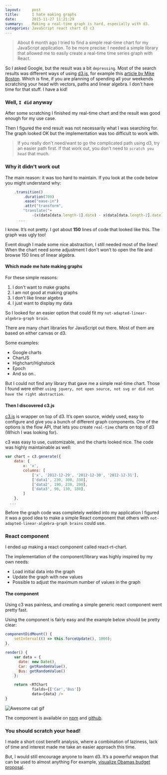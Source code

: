 ```yaml
---
layout:     post
title:      I hate making graphs
date:       2015-11-27 11:21:29
summary:    Making a real-time graph is hard, especially with d3.
categories: JavaScript react chart d3 c3
---
```


> About 6 month ago I tried to find a simple real-time chart for my JavaScript application. To be more precise: I needed a simple library that allowed me to easily create a real-time time series graph with React.

So I asked Google, but the result was a bit ```depressing```. Most of the search results was different ways of using [d3.js](http://d3js.org/), for example this [article by Mike Boston](http://bost.ocks.org/mike/path/). Which is fine, if you are planning of spending all your weekends scratching your head with vectors, paths and linear algebra. I don't have time for that stuff. I have a kid!

### Well, ```I did``` anyway
After some scratching I finished my real-time chart and the result was good enough for my use case.

Then I figured the end result was not necessarily what I was searching for. The graph looked OK but the implementation was too difficult to work with.

> If you really don't need/want to go the complicated path using d3, try an easier path first. If that work out, you don't need to ```scratch you head``` that much.

### Why it didn't work out

The main reason: it was too hard to maintain. If you look at the code below you might understand why:

```javascript
    .transition()
        .duration(700)
        .ease("ease-in")
        .attr("transform",
        "translate("+
            -(x(data[data.length-1].date) - x(data[data.length-2].date))+",0)")
      ...
```

I know. It’s not pretty. I got about **150** lines of code that looked like this. The graph was ugly too!

Event dough I made some nice abstraction, I still needed most of the lines!
When the chart need some adjustment I don't won’t to open the file and browse 150 lines of linear algebra.

#### Which made me hate making graphs

For these simple reasons:

1. I don't want to make graphs
2. I am not good at making graphs
3. I don't like linear algebra
3. I just want to display my data

So I looked for an easier option that could fit my ```not-adapted-linear-algebra-graph brain```.

There are many chart libraries for JavaScript out there. Most of them are based on either canvas or d3.

Some examples:

* Google charts
* ChartJS
* Highchart/Highstock
* Epoch
* And so on..

But I could not find any library that gave me a simple real-time chart. Those I found were either ```using jquery, not open source, not svg or did not have the right abstraction```.

#### Then I discovered c3.js

[c3.js](http://c3js.org/) is wrapper on top of d3. It’s open source, widely used, easy to configure and give you a bunch of different graph components. One of the options is the flow API, that lets you create ```real-time``` charts on top of d3 (Which I was looking for).

c3 was easy to use, customizable, and the charts looked nice.
The code was highly maintainable as well:

```javascript
var chart = c3.generate({
    data: {
        x: 'x',
        columns: [
            ['x', '2012-12-29', '2012-12-30', '2012-12-31'],
            ['data1', 230, 300, 330],
            ['data2', 190, 230, 200],
            ['data3', 90, 130, 180],
        ]
    },
  ...
```
Before the graph code was completely welded into my application I figured it was a good idea to make a simple React component that others with ```not-adapted-linear-algebra-graph brains``` could use.

### React component
I ended up making a react component called react-rt-chart.

The implementation of the component/library was highly inspired by my own needs:

- Load initial data into the graph
- Update the graph with new values
- Possible to adjust the maximum number of values in the graph

#### The component

Using c3 was painless, and creating a simple generic react component went pretty fast.

Using the component is fairly easy and the example below should be pretty clear:

```javascript
componentDidMount() {
    setInterval(() => this.forceUpdate(), 1000);
},

render() {
    var data = {
      date: new Date(),
      Car: getRandomValue(),
      Bus: getRandomValue()
    };

    return <RTChart
            fields={['Car','Bus']}
            data={data} />
}
```

![Awesome cat gif](http://imgur.com/BgABXwt.gif)

The component is available on [npm](https://www.npmjs.com/package/react-rt-chart) and [github](https://github.com/emilmork/react-rt-chart).

### You should scratch your head!

I made a short cost benefit analysis, where a combination of laziness, lack of time and interest made me take an easier approach this time.

But, I would still encourage anyone to learn d3. It’s a powerful weapon that can be used to almost anything
For example, [visualize Obamas budget proposal]( http://www.nytimes.com/interactive/2012/02/13/us/politics/2013-budget-proposal-graphic.html?_r=0).
